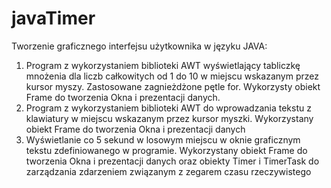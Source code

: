 # javaTimer
Tworzenie graficznego interfejsu użytkownika w języku JAVA:
1. Program z wykorzystaniem biblioteki AWT wyświetlający tabliczkę mnożenia dla liczb całkowitych od 1 do 10 w miejscu wskazanym przez kursor myszy. Zastosowane 
zagnieżdżone pętle for. Wykorzysty obiekt Frame do tworzenia Okna i prezentacji danych.
2. Program z wykorzystaniem biblioteki AWT do wprowadzania tekstu z klawiatury w miejscu wskazanym przez kursor myszki. Wykorzystany obiekt Frame do tworzenia Okna i prezentacji danych
3. Wyświetlanie co 5 sekund w losowym miejscu w oknie graficznym tekstu zdefiniowanego w programie. Wykorzystany obiekt Frame do tworzenia Okna i prezentacji danych oraz obiekty Timer i TimerTask do zarządzania zdarzeniem związanym z zegarem czasu rzeczywistego
